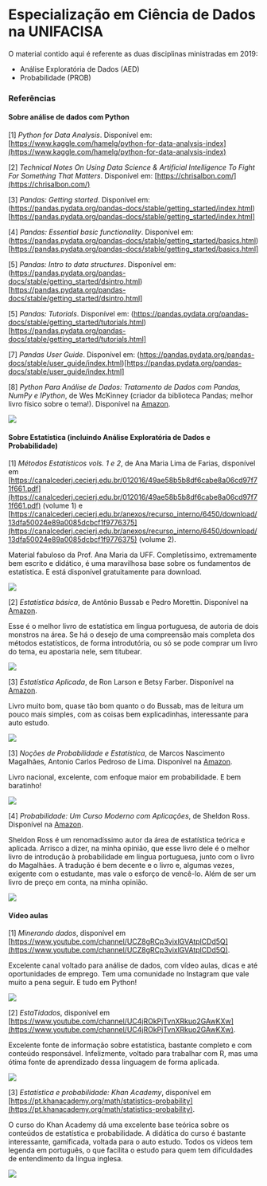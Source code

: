 # Especialização em Ciência de Dados na UNIFACISA
O material contido aqui é referente as duas disciplinas ministradas em 2019:

* Análise Exploratória de Dados (AED)
* Probabilidade (PROB)

### Referências

#### Sobre análise de dados com Python

[1] _Python for Data Analysis_. Disponível em: [https://www.kaggle.com/hamelg/python-for-data-analysis-index](https://www.kaggle.com/hamelg/python-for-data-analysis-index)

[2] _Technical Notes On Using Data Science & Artificial Intelligence To Fight For Something That Matters_. Disponível em: [https://chrisalbon.com/](https://chrisalbon.com/)

[3] _Pandas: Getting started_. Disponível em: (https://pandas.pydata.org/pandas-docs/stable/getting_started/index.html)[https://pandas.pydata.org/pandas-docs/stable/getting_started/index.html]

[4] _Pandas: Essential basic functionality_. Disponível em: (https://pandas.pydata.org/pandas-docs/stable/getting_started/basics.html)[https://pandas.pydata.org/pandas-docs/stable/getting_started/basics.html]

[5] _Pandas: Intro to data structures_. Disponível em: (https://pandas.pydata.org/pandas-docs/stable/getting_started/dsintro.html)[https://pandas.pydata.org/pandas-docs/stable/getting_started/dsintro.html]

[5] _Pandas: Tutorials_. Disponível em: (https://pandas.pydata.org/pandas-docs/stable/getting_started/tutorials.html)[https://pandas.pydata.org/pandas-docs/stable/getting_started/tutorials.html]

[7] _Pandas User Guide_. Disponível em: (https://pandas.pydata.org/pandas-docs/stable/user_guide/index.html)[https://pandas.pydata.org/pandas-docs/stable/user_guide/index.html]

[8] _Python Para Análise de Dados: Tratamento de Dados com Pandas, NumPy e IPython_, de Wes McKinney (criador da biblioteca Pandas; melhor livro físico sobre o tema!). Disponível na [Amazon](https://www.amazon.com.br/gp/product/8575226479/ref=as_li_tl?ie=UTF8&camp=1789&creative=9325&creativeASIN=8575226479&linkCode=as2&tag=novatec03-20).

![](https://s3.novatec.com.br/capas-ampliadas/capa-ampliada-9788575226476.jpg)

#### Sobre Estatística (incluindo Análise Exploratória de Dados e Probabilidade)

[1] _Métodos Estatísticos vols. 1 e 2_, de Ana Maria Lima de Farias, disponível em [https://canalcederj.cecierj.edu.br/012016/49ae58b5b8df6cabe8a06cd97f71f661.pdf](https://canalcederj.cecierj.edu.br/012016/49ae58b5b8df6cabe8a06cd97f71f661.pdf) (volume 1) e [https://canalcederj.cecierj.edu.br/anexos/recurso_interno/6450/download/13dfa50024e89a0085dcbcf1f9776375](https://canalcederj.cecierj.edu.br/anexos/recurso_interno/6450/download/13dfa50024e89a0085dcbcf1f9776375) (volume 2).

Material fabuloso da Prof. Ana Maria da UFF. Completíssimo, extremamente bem escrito e didático, é uma maravilhosa base sobre os fundamentos de estatística. E está disponível gratuitamente para download.

![](https://imgv2-2-f.scribdassets.com/img/document/371736354/original/f5980392b6/1556701804?v=1)

[2] _Estatística básica_, de Antônio Bussab e Pedro Morettin. Disponível na [Amazon](https://www.amazon.com.br/Estat%C3%ADstica-B%C3%A1sica-Wilton-Bussab/dp/8547220224).

Esse é o melhor livro de estatística em lingua portuguesa, de autoria de dois monstros na área. Se há o desejo de uma compreensão mais completa dos métodos estatísticos, de forma introdutória, ou só se pode comprar um livro do tema, eu apostaria nele, sem titubear.

![](https://images-na.ssl-images-amazon.com/images/I/41pOrXotc-L._SX346_BO1,204,203,200_.jpg)

[3] _Estatística Aplicada_, de Ron Larson e Betsy Farber. Disponível na [Amazon](https://www.amazon.com.br/Estat%C3%ADstica-aplicada-Ron-Larson/dp/8543004772/ref=sr_1_8?__mk_pt_BR=%C3%85M%C3%85%C5%BD%C3%95%C3%91&keywords=Estat%C3%ADstica&qid=1569526685&s=books&sr=1-8).

Livro muito bom, quase tão bom quanto o do Bussab, mas de leitura um pouco mais simples, com as coisas bem explicadinhas, interessante para auto estudo.

![](https://images-na.ssl-images-amazon.com/images/I/51WjWstL6BL._SX373_BO1,204,203,200_.jpg)


[3] _Noções de Probabilidade e Estatística_, de Marcos Nascimento Magalhães, Antonio Carlos Pedroso de Lima. Disponível na [Amazon](https://www.amazon.com.br/No%C3%A7%C3%B5es-Probabilidade-Estat%C3%ADstica-Nascimento-Magalh%C3%A3es/dp/8531406773/ref=sr_1_7?__mk_pt_BR=%C3%85M%C3%85%C5%BD%C3%95%C3%91&crid=33M51COSRYO0Q&keywords=probabilidade&qid=1569526942&s=books&sprefix=probab%2Cstripbooks%2C232&sr=1-7).

Livro nacional, excelente, com enfoque maior em probabilidade. E bem baratinho!

![](https://images-na.ssl-images-amazon.com/images/I/31KVPlAFsLL._SX344_BO1,204,203,200_.jpg)


[4] _Probabilidade: Um Curso Moderno com Aplicações_, de Sheldon Ross. Disponível na [Amazon](https://www.amazon.com.br/Probabilidade-Curso-Moderno-com-Aplica%C3%A7%C3%B5es/dp/8577806219/ref=sr_1_1?__mk_pt_BR=%C3%85M%C3%85%C5%BD%C3%95%C3%91&keywords=probabilidade&qid=1569527082&s=books&sr=1-1).

Sheldon Ross é um renomadíssimo autor da área de estatística teórica e aplicada. Arrisco a dizer, na minha opinião, que esse livro dele é o melhor livro de introdução à probabilidade em lingua portuguesa, junto com o livro do Magalhães. A tradução é bem decente e o livro e, algumas vezes, exigente com o estudante, mas vale o esforço de vencê-lo. Além de ser um livro de preço em conta, na minha opinião.

![](https://images-na.ssl-images-amazon.com/images/I/41Lm7b3vL4L._SX348_BO1,204,203,200_.jpg)


#### Vídeo aulas

[1] _Minerando dados_, disponível em [https://www.youtube.com/channel/UCZ8gRCp3vixlGVAtplCDd5Q](https://www.youtube.com/channel/UCZ8gRCp3vixlGVAtplCDd5Q).

Excelente canal voltado para análise de dados, com vídeo aulas, dicas e até oportunidades de emprego. Tem uma comunidade no Instagram que vale muito a pena seguir. E tudo em Python!

![](https://yt3.ggpht.com/a/AGF-l7_tvwg9kExvlMZI8YM4kBxAFtnlZ1PXZnls=s288-c-k-c0xffffffff-no-rj-mo)

[2] _EstaTidados_, disponível em [https://www.youtube.com/channel/UC4jROkPjTvnXRkuo2GAwKXw](https://www.youtube.com/channel/UC4jROkPjTvnXRkuo2GAwKXw).

Excelente fonte de informação sobre estatística, bastante completo e com conteúdo responsável. Infelizmente, voltado para trabalhar com R, mas uma ótima fonte de aprendizado dessa linguagem de forma aplicada.

![](https://yt3.ggpht.com/a/AGF-l79Qq9J1ajwxQIB_zAkqYda-KWMUKsN5jHding=s288-c-k-c0xffffffff-no-rj-mo)

[3] _Estatística e probabilidade: Khan Academy_, disponível em [https://pt.khanacademy.org/math/statistics-probability](https://pt.khanacademy.org/math/statistics-probability).

O curso do Khan Academy dá uma excelente base teórica sobre os conteúdos de estatística e probabilidade. A didática do curso é bastante interessante, gamificada, voltada para o auto estudo. Todos os vídeos tem legenda em português, o que facilita o estudo para quem tem dificuldades de entendimento da língua inglesa.

![](https://66.media.tumblr.com/f1bd3cd7e4b20dba634393462326859b/tumblr_inline_pcdui455cU1r8ovh1_540.png)
